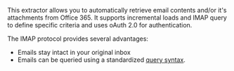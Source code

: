 This extractor allows you to automatically retrieve email contents and/or it's attachments from Office 365.
It supports incremental loads and IMAP query to define specific criteria and uses oAuth 2.0 for authentication.

The IMAP protocol provides several advantages:

- Emails stay intact in your original inbox
- Emails can be queried using a standardized [query syntax](https://help.keboola.com/components/extractors/communication/email-imap/query-syntax).
